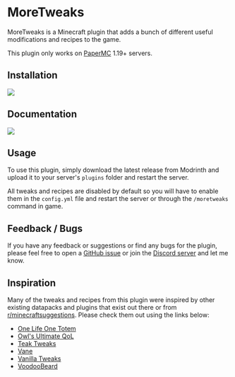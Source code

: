 # MoreTweaks
MoreTweaks is a Minecraft plugin that adds a bunch of different useful modifications and recipes to the game.

This plugin only works on [PaperMC](https://papermc.io/software/paper) 1.19+ servers.

## Installation
[<img src="https://cdn.jsdelivr.net/npm/@intergrav/devins-badges@3/assets/cozy/available/modrinth_vector.svg">](https://modrinth.com/plugin/moretweaks)

## Documentation
[<img src="https://cdn.jsdelivr.net/npm/@intergrav/devins-badges@3/assets/cozy/documentation/gitbook_vector.svg">](https://moretweaks.tarna.dev)

## Usage
To use this plugin, simply download the latest release from Modrinth and upload it to your server's `plugins` folder and restart the server.

All tweaks and recipes are disabled by default so you will have to enable them in the `config.yml` file and restart the server or through the `/moretweaks` command in game.

## Feedback / Bugs
If you have any feedback or suggestions or find any bugs for the plugin, please feel free to open a [GitHub issue](https://github.com/tarna/MoreTweaks/issues) or join the [Discord server](https://discord.gg/SScnNymExa) and let me know.

## Inspiration
Many of the tweaks and recipes from this plugin were inspired by other existing datapacks and plugins that exist out there or from [r/minecraftsuggestions](https://www.reddit.com/r/minecraftsuggestions). Please check them out using the links below:
- [One Life One Totem](https://modrinth.com/plugin/one-life-one-totem)
- [Owl's Ultimate QoL](https://modrinth.com/datapack/owls-ultimate-qol)
- [Teak Tweaks](https://modrinth.com/plugin/teaks-tweaks)
- [Vane](https://oddlama.github.io/vane)
- [Vanilla Tweaks](https://vanillatweaks.net)
- [VoodooBeard](https://mc.voodoobeard.com)